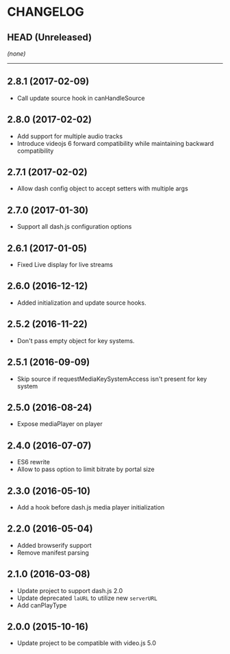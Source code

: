 CHANGELOG
=========

## HEAD (Unreleased)
_(none)_

--------------------

## 2.8.1 (2017-02-09)
* Call update source hook in canHandleSource

## 2.8.0 (2017-02-02)
* Add support for multiple audio tracks
* Introduce videojs 6 forward compatibility while maintaining backward compatibility

## 2.7.1 (2017-02-02)
* Allow dash config object to accept setters with multiple args

## 2.7.0 (2017-01-30)
* Support all dash.js configuration options

## 2.6.1 (2017-01-05)
* Fixed Live display for live streams

## 2.6.0 (2016-12-12)
* Added initialization and update source hooks.

## 2.5.2 (2016-11-22)
* Don't pass empty object for key systems.

## 2.5.1 (2016-09-09)
* Skip source if requestMediaKeySystemAccess isn't present for key system

## 2.5.0 (2016-08-24)
* Expose mediaPlayer on player

## 2.4.0 (2016-07-07)
* ES6 rewrite
* Allow to pass option to limit bitrate by portal size

## 2.3.0 (2016-05-10)
* Add a hook before dash.js media player initialization

## 2.2.0 (2016-05-04)
* Added browserify support
* Remove manifest parsing

## 2.1.0 (2016-03-08)
* Update project to support dash.js 2.0
* Update deprecated `laURL` to utilize new `serverURL`
* Add canPlayType

## 2.0.0 (2015-10-16)
* Update project to be compatible with video.js 5.0

